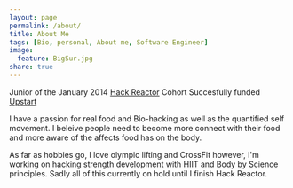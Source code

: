 ```yaml
---
layout: page
permalink: /about/
title: About Me
tags: [Bio, personal, About me, Software Engineer]
image:
  feature: BigSur.jpg
share: true
---
```

Junior of the January 2014 [Hack Reactor](http://www.hackreactor.com/) Cohort
Succesfully funded [Upstart](https://www.upstart.com/upstarts/kwyn-alice-meagher)

I have a passion for real food and Bio-hacking as well as the quantified self movement. I beleive people need to become more connect with their food and more aware of the affects food has on the body.

As far as hobbies go, I love olympic lifting and CrossFit however, I'm working on hacking strength development with HIIT and Body by Science principles. Sadly all of this currently on hold until I finish Hack Reactor. 